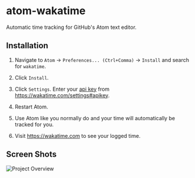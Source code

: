 atom-wakatime
=============

Automatic time tracking for GitHub's Atom text editor.


Installation
------------

1. Navigate to `Atom` -> `Preferences... (Ctrl+Comma)` -> `Install` and search for `wakatime`.

2. Click `Install`.

3. Click `Settings`. Enter your [api key](https://wakatime.com/settings#apikey) from https://wakatime.com/settings#apikey.

4. Restart Atom.

5. Use Atom like you normally do and your time will automatically be tracked for you.

6. Visit https://wakatime.com to see your logged time.


Screen Shots
------------

![Project Overview](https://wakatime.com/static/img/ScreenShots/ScreenShot-2014-10-29.png)
